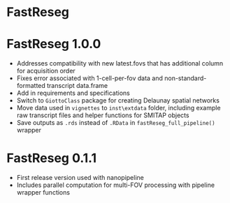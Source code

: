 # FastReseg

# FastReseg 1.0.0

* Addresses compatibility with new latest.fovs that has additional column for acquisition order
* Fixes error associated with 1-cell-per-fov data and non-standard-formatted transcript data.frame
* Add in requirements and specifications
* Switch to `GiottoClass` package for creating Delaunay spatial networks  
* Move data used in `vignettes` to `inst\extdata` folder, including example raw transcript files and helper functions for SMITAP objects
* Save outputs as `.rds` instead of `.RData` in `fastReseg_full_pipeline()` wrapper

# FastReseg 0.1.1

* First release version used with nanopipeline
* Includes parallel computation for multi-FOV processing with pipeline wrapper functions
